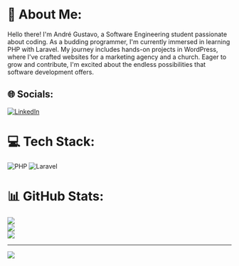 # 👋 About Me:
Hello there! I'm André Gustavo, a Software Engineering student passionate about coding. As a budding programmer, I'm currently immersed in learning PHP with Laravel. My journey includes hands-on projects in WordPress, where I've crafted websites for a marketing agency and a church. Eager to grow and contribute, I'm excited about the endless possibilities that software development offers.


## 🌐 Socials:
[![LinkedIn](https://img.shields.io/badge/LinkedIn-%230077B5.svg?logo=linkedin&logoColor=white)](https://linkedin.com/in/https://www.linkedin.com/in/andr%C3%A9-gustavo-xavier-dos-santos-7b9754254/) 

# 💻 Tech Stack:
![PHP](https://img.shields.io/badge/php-%23777BB4.svg?style=for-the-badge&logo=php&logoColor=white) ![Laravel](https://img.shields.io/badge/laravel-%23FF2D20.svg?style=for-the-badge&logo=laravel&logoColor=white)
# 📊 GitHub Stats:
![](https://github-readme-stats.vercel.app/api?username=andregustavoxs&theme=midnight-purple&hide_border=false&include_all_commits=false&count_private=false)<br/>
![](https://github-readme-streak-stats.herokuapp.com/?user=andregustavoxs&theme=midnight-purple&hide_border=false)<br/>
![](https://github-readme-stats.vercel.app/api/top-langs/?username=andregustavoxs&theme=midnight-purple&hide_border=false&include_all_commits=false&count_private=false&layout=compact)

---
[![](https://visitcount.itsvg.in/api?id=andregustavoxs&icon=3&color=6)](https://visitcount.itsvg.in)

<!-- Proudly created with GPRM ( https://gprm.itsvg.in ) -->
